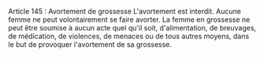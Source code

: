 Article 145 : Avortement de grossesse
L'avortement est interdit.
Aucune femme ne peut volontairement se faire avorter.
La femme en grossesse ne peut être soumise à aucun acte quel qu'il soit, d'alimentation, de breuvages, de médication, de violences, de menaces ou de tous autres moyens, dans le but de provoquer l'avortement de sa grossesse.